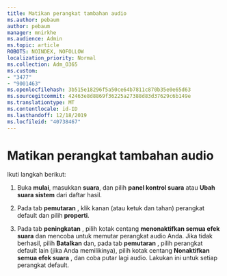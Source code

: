 ```yaml
---
title: Matikan perangkat tambahan audio
ms.author: pebaum
author: pebaum
manager: mnirkhe
ms.audience: Admin
ms.topic: article
ROBOTS: NOINDEX, NOFOLLOW
localization_priority: Normal
ms.collection: Adm_O365
ms.custom:
- "3477"
- "9001463"
ms.openlocfilehash: 3b515e18296f5a50ce64b7811c870b35e0e65d63
ms.sourcegitcommit: 42463e8d8869f36225a27388d83d37629c6b149e
ms.translationtype: MT
ms.contentlocale: id-ID
ms.lasthandoff: 12/18/2019
ms.locfileid: "40738467"
---
```

# <a name="turn-off-audio-enhancement"></a>Matikan perangkat tambahan audio

Ikuti langkah berikut:

1. Buka **mulai**, masukkan **suara**, dan pilih **panel kontrol suara** atau **Ubah suara sistem** dari daftar hasil.

2. Pada tab **pemutaran** , klik kanan (atau ketuk dan tahan) perangkat default dan pilih **properti**.

3. Pada tab **peningkatan** , pilih kotak centang **menonaktifkan semua efek suara** dan mencoba untuk memutar perangkat audio Anda. Jika tidak berhasil, pilih **Batalkan** dan, pada tab **pemutaran** , pilih perangkat default lain (jika Anda memilikinya), pilih kotak centang **Nonaktifkan semua efek suara** , dan coba putar lagi audio. Lakukan ini untuk setiap perangkat default.

